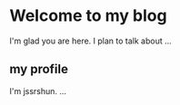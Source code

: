 # Welcome to my blog

I'm glad you are here. I plan to talk about ...

## my profile
I'm jssrshun. ...
